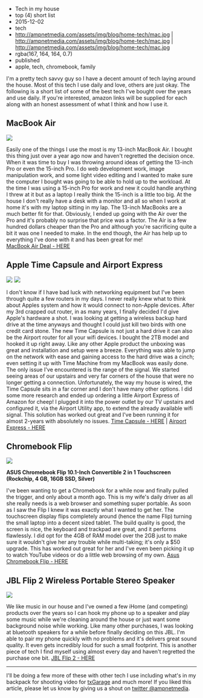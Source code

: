 * Tech in my house
* top (4) short list
* 2015-12-02
* tech
* http://ampnetmedia.com/assets/img/blog/home-tech/mac.jpg | http://ampnetmedia.com/assets/img/blog/home-tech/mac.jpg | http://ampnetmedia.com/assets/img/blog/home-tech/mac.jpg
* rgba(167, 164, 164, 0.7)
* published
* apple, tech, chromebook, family

I'm a pretty tech savvy guy so I have a decent amount of tech laying around the house. Most of this tech I use daily and love, others are just okay. The following is a short list of some of the best tech I've bought over the years and use daily. If you're interested, amazon links will be supplied for each along with an honest assessment of what I think and how I use it.

## MacBook Air

<a rel="nofollow" href="http://www.amazon.com/gp/product/B00VJ1P7TS/ref=as_li_tl?ie=UTF8&camp=1789&creative=390957&creativeASIN=B00VJ1P7TS&linkCode=as2&tag=ampnetmedia-20&linkId=EYJGLKFAUKY6MC5H"><img border="0" src="http://ws-na.amazon-adsystem.com/widgets/q?_encoding=UTF8&ASIN=B00VJ1P7TS&Format=_SL110_&ID=AsinImage&MarketPlace=US&ServiceVersion=20070822&WS=1&tag=ampnetmedia-20" ></a><img src="http://ir-na.amazon-adsystem.com/e/ir?t=ampnetmedia-20&l=as2&o=1&a=B00VJ1P7TS" width="1" height="1" border="0" alt="" style="border:none !important; margin:0px !important;" />

Easily one of the things I use the most is my 13-inch MacBook Air. I bought this thing just over a year ago now and haven't regretted the decision once. When it was time to buy I was throwing around ideas of getting the 13-inch Pro or even the 15-inch Pro. I do web development work, image manipulation work, and some light video editing and I wanted to make sure the computer I bought was going to be able to hold up to the workload. At the time I was using a 15-inch Pro for work and new it could handle anything I threw at it but as a laptop I really think the 15-inch is a little too big. At the house I don't really have a desk with a monitor and all so when I work at home it's with my laptop sitting in my lap. The 13-inch MacBooks are a much better fit for that. Obviously, I ended up going with the Air over the Pro and it's probably no surprise that price was a factor. The Air is a few hundred dollars cheaper than the Pro and although you're sacrificing quite a bit it was one I needed to make. In the end though, the Air has help up to everything I've done with it and has been great for me!   
[MacBook Air Deal - HERE](http://www.amazon.com/gp/product/B00VJ1P7TS/ref=as_li_tl?ie=UTF8&camp=1789&creative=390957&creativeASIN=B00VJ1P7TS&linkCode=as2&tag=ampnetmedia-20&linkId=EYJGLKFAUKY6MC5H)

## Apple Time Capsule and Airport Express

<a rel="nofollow" href="http://www.amazon.com/gp/product/B00DBA1VYU/ref=as_li_tl?ie=UTF8&camp=1789&creative=390957&creativeASIN=B00DBA1VYU&linkCode=as2&tag=ampnetmedia-20&linkId=UTL7WYQKRQIW6MAX"><img border="0" src="http://ws-na.amazon-adsystem.com/widgets/q?_encoding=UTF8&ASIN=B00DBA1VYU&Format=_SL110_&ID=AsinImage&MarketPlace=US&ServiceVersion=20070822&WS=1&tag=ampnetmedia-20" ></a><img src="http://ir-na.amazon-adsystem.com/e/ir?t=ampnetmedia-20&l=as2&o=1&a=B00DBA1VYU" width="1" height="1" border="0" alt="" style="border:none !important; margin:0px !important;" />
<a rel="nofollow" href="http://www.amazon.com/gp/product/B00M4L4OKA/ref=as_li_tl?ie=UTF8&camp=1789&creative=390957&creativeASIN=B00M4L4OKA&linkCode=as2&tag=ampnetmedia-20&linkId=7AGEARBKMOUOASIT"><img border="0" src="http://ws-na.amazon-adsystem.com/widgets/q?_encoding=UTF8&ASIN=B00M4L4OKA&Format=_SL110_&ID=AsinImage&MarketPlace=US&ServiceVersion=20070822&WS=1&tag=ampnetmedia-20" ></a><img src="http://ir-na.amazon-adsystem.com/e/ir?t=ampnetmedia-20&l=as2&o=1&a=B00M4L4OKA" width="1" height="1" border="0" alt="" style="border:none !important; margin:0px !important;" />

I don't know if I have bad luck with networking equipment but I've been through quite a few routers in my days. I never really knew what to think about Apples system and how it would connect to non-Apple devices. After my 3rd crapped out router, in as many years, I finally decided I'd give Apple's hardware a shot. I was looking at getting a wireless backup hard drive at the time anyways and thought I could just kill two birds with one credit card stone. The new Time Capsule is not just a hard drive it can also be the Airport router for all your wifi devices. I bought the 2TB model and hooked it up right away. Like any other Apple product the unboxing was great and installation and setup were a breeze. Everything was able to jump on the network with ease and gaining access to the hard drive was a cinch; even setting it up with Time Machine from my MacBook was easily done. The only issue I've encountered is the range of the signal. We started seeing areas of our upstairs and very far corners of the house that were no longer getting a connection. Unfortunately, the way my house is wired, the Time Capsule sits in a far corner and I don't have many other options. I did some more research and ended up ordering a little Airport Express of Amazon for cheep! I plugged it into the power outlet by our TV upstairs and configured it, via the Airport Utility app, to extend the already available wifi signal. This solution has worked out great and I've been running it for almost 2-years with absolutely no issues. [Time Capsule - HERE](http://www.amazon.com/gp/product/B00DBA1VYU/ref=as_li_tl?ie=UTF8&camp=1789&creative=390957&creativeASIN=B00DBA1VYU&linkCode=as2&tag=ampnetmedia-20&linkId=UTL7WYQKRQIW6MAX) | [Airport Express - HERE](http://www.amazon.com/gp/product/B00M4L4OKA/ref=as_li_tl?ie=UTF8&camp=1789&creative=390957&creativeASIN=B00M4L4OKA&linkCode=as2&tag=ampnetmedia-20&linkId=7AGEARBKMOUOASIT)

## Chromebook Flip

<a rel="nofollow" href="http://www.amazon.com/gp/product/B00ZS4HK0Q/ref=as_li_tl?ie=UTF8&camp=1789&creative=390957&creativeASIN=B00ZS4HK0Q&linkCode=as2&tag=ampnetmedia-20&linkId=AOWCEEVCCLKARQMC"><img border="0" src="http://ws-na.amazon-adsystem.com/widgets/q?_encoding=UTF8&ASIN=B00ZS4HK0Q&Format=_SL110_&ID=AsinImage&MarketPlace=US&ServiceVersion=20070822&WS=1&tag=ampnetmedia-20" ></a><img src="http://ir-na.amazon-adsystem.com/e/ir?t=ampnetmedia-20&l=as2&o=1&a=B00ZS4HK0Q" width="1" height="1" border="0" alt="" style="border:none !important; margin:0px !important;" />

__ASUS Chromebook Flip 10.1-Inch Convertible 2 in 1 Touchscreen (Rockchip, 4 GB, 16GB SSD, Silver)__

I've been wanting to get a Chromebook for a while now and finally pulled the trigger, and only about a month ago. This is my wife's daily driver as all she really needs is a web browser and something super portable. As soon as I saw the Flip I knew it was exactly what I wanted to get her. The touchscreen display flips completely around (hence the name Flip) turning the small laptop into a decent sized tablet. The build quality is good, the screen is nice, the keyboard and trackpad are great, and it performs flawlessly. I did opt for the 4GB of RAM model over the 2GB just to make sure it wouldn't give her any trouble while multi-taking; it's only a $50 upgrade. This has worked out great for her and I've even been picking it up to watch YouTube videos or do a little web browsing of my own.
[Asus Chromebook Flip - HERE](http://www.amazon.com/gp/product/B00ZS4HK0Q/ref=as_li_tl?ie=UTF8&camp=1789&creative=390957&creativeASIN=B00ZS4HK0Q&linkCode=as2&tag=ampnetmedia-20&linkId=AOWCEEVCCLKARQMC)

## JBL Flip 2 Wireless Portable Stereo Speaker

<a rel="nofollow" href="http://www.amazon.com/gp/product/B00J9O4B6W/ref=as_li_tl?ie=UTF8&camp=1789&creative=390957&creativeASIN=B00J9O4B6W&linkCode=as2&tag=ampnetmedia-20&linkId=FA4RZSBXQ3CFFKZ5"><img border="0" src="http://ws-na.amazon-adsystem.com/widgets/q?_encoding=UTF8&ASIN=B00J9O4B6W&Format=_SL110_&ID=AsinImage&MarketPlace=US&ServiceVersion=20070822&WS=1&tag=ampnetmedia-20" ></a><img src="http://ir-na.amazon-adsystem.com/e/ir?t=ampnetmedia-20&l=as2&o=1&a=B00J9O4B6W" width="1" height="1" border="0" alt="" style="border:none !important; margin:0px !important;" />

We like music in our house and I've owned a few iHome (and competing) products over the years so I can hook my phone up to a speaker and play some music while we're cleaning around the house or just want some background noise while working. Like many other purchases, I was looking at bluetooth speakers for a while before finally deciding on this JBL. I'm able to pair my phone quickly with no problems and it's delivers great sound quality. It even gets incredibly loud for such a small footprint. This is another piece of tech I find myself using almost every day and haven't regretted the purchase one bit.
[JBL Flip 2 - HERE](http://www.amazon.com/gp/product/B00J9O4B6W/ref=as_li_tl?ie=UTF8&camp=1789&creative=390957&creativeASIN=B00J9O4B6W&linkCode=as2&tag=ampnetmedia-20&linkId=FA4RZSBXQ3CFFKZ5)


<hr />

I'll be doing a few more of these with other tech I use including what's in my backpack for shooting video for [txGarage](http://txgarage.com) and much more! If you liked this article, please let us know by giving us a shout on [twitter @ampnetmedia](https://twitter.com/ampnetmedia).

